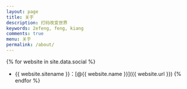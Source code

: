 ```yaml
---
layout: page
title: 关于
description: 打码改变世界
keywords: 2efeng, feng, kiang
comments: true
menu: 关于
permalink: /about/
---
```



{% for website in site.data.social %}
* {{ website.sitename }}：[@{{ website.name }}]({{ website.url }})
{% endfor %}

